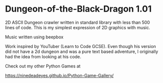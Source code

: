 # Dungeon-of-the-Black-Dragon 1.01 
2D ASCII Dungeon crawler written in standard library with less than 500 lines of code. This is my simplest expression of 2D graphics with music. 

Music written using beepbox 

Work inspired by YouTuber (Learn to Code GCSE). Even though his version did not have a 2d dungeon and was a pure text based adventure, I originally had the idea from looking at his code.  

Check out my other Python Games at 

https://ninedeadeyes.github.io/Python-Game-Gallery/
